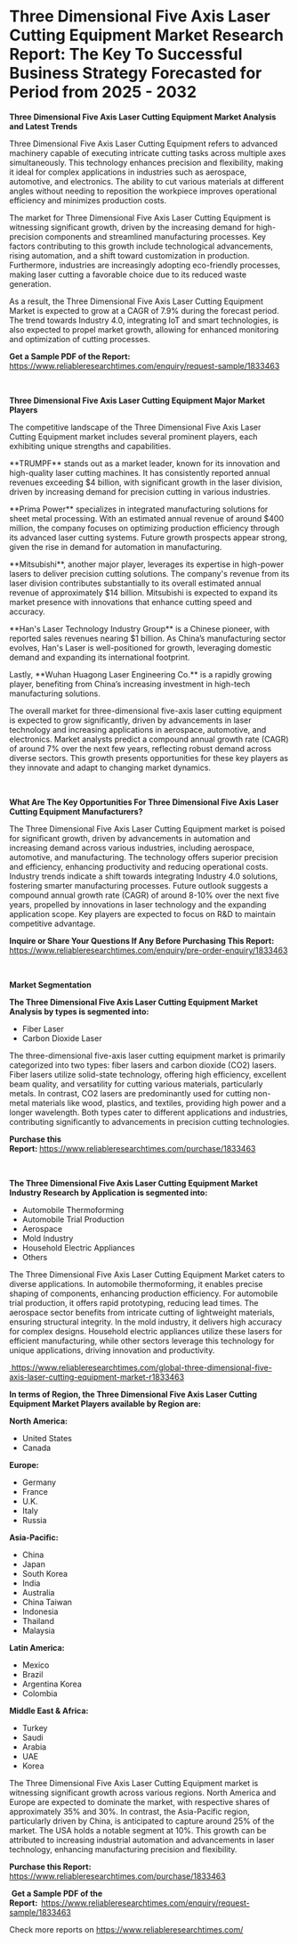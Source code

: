 <p><h1>Three Dimensional Five Axis Laser Cutting Equipment Market Research Report: The Key To Successful Business Strategy Forecasted for Period from 2025 - 2032</h1></p><p><strong>Three Dimensional Five Axis Laser Cutting Equipment Market Analysis and Latest Trends</strong></p>
<p><p>Three Dimensional Five Axis Laser Cutting Equipment refers to advanced machinery capable of executing intricate cutting tasks across multiple axes simultaneously. This technology enhances precision and flexibility, making it ideal for complex applications in industries such as aerospace, automotive, and electronics. The ability to cut various materials at different angles without needing to reposition the workpiece improves operational efficiency and minimizes production costs.</p><p>The market for Three Dimensional Five Axis Laser Cutting Equipment is witnessing significant growth, driven by the increasing demand for high-precision components and streamlined manufacturing processes. Key factors contributing to this growth include technological advancements, rising automation, and a shift toward customization in production. Furthermore, industries are increasingly adopting eco-friendly processes, making laser cutting a favorable choice due to its reduced waste generation.</p><p>As a result, the Three Dimensional Five Axis Laser Cutting Equipment Market is expected to grow at a CAGR of 7.9% during the forecast period. The trend towards Industry 4.0, integrating IoT and smart technologies, is also expected to propel market growth, allowing for enhanced monitoring and optimization of cutting processes.</p></p>
<p><strong>Get a Sample PDF of the Report:&nbsp;</strong> <a href="https://www.reliableresearchtimes.com/enquiry/request-sample/1833463?utm_campaign=3190&utm_medium=2&utm_source=Github&utm_content=ia&utm_term=26032025&utm_id=three-dimensional-five-axis-laser-cutting-equipment">https://www.reliableresearchtimes.com/enquiry/request-sample/1833463</a></p>
<p>&nbsp;</p>
<p><strong>Three Dimensional Five Axis Laser Cutting Equipment Major Market Players</strong></p>
<p><p>The competitive landscape of the Three Dimensional Five Axis Laser Cutting Equipment market includes several prominent players, each exhibiting unique strengths and capabilities. </p><p>**TRUMPF** stands out as a market leader, known for its innovation and high-quality laser cutting machines. It has consistently reported annual revenues exceeding $4 billion, with significant growth in the laser division, driven by increasing demand for precision cutting in various industries.</p><p>**Prima Power** specializes in integrated manufacturing solutions for sheet metal processing. With an estimated annual revenue of around $400 million, the company focuses on optimizing production efficiency through its advanced laser cutting systems. Future growth prospects appear strong, given the rise in demand for automation in manufacturing.</p><p>**Mitsubishi**, another major player, leverages its expertise in high-power lasers to deliver precision cutting solutions. The company's revenue from its laser division contributes substantially to its overall estimated annual revenue of approximately $14 billion. Mitsubishi is expected to expand its market presence with innovations that enhance cutting speed and accuracy.</p><p>**Han's Laser Technology Industry Group** is a Chinese pioneer, with reported sales revenues nearing $1 billion. As China’s manufacturing sector evolves, Han's Laser is well-positioned for growth, leveraging domestic demand and expanding its international footprint.</p><p>Lastly, **Wuhan Huagong Laser Engineering Co.** is a rapidly growing player, benefiting from China’s increasing investment in high-tech manufacturing solutions. </p><p>The overall market for three-dimensional five-axis laser cutting equipment is expected to grow significantly, driven by advancements in laser technology and increasing applications in aerospace, automotive, and electronics. Market analysts predict a compound annual growth rate (CAGR) of around 7% over the next few years, reflecting robust demand across diverse sectors. This growth presents opportunities for these key players as they innovate and adapt to changing market dynamics.</p></p>
<p>&nbsp;</p>
<p><strong>What Are The Key Opportunities For Three Dimensional Five Axis Laser Cutting Equipment Manufacturers?</strong></p>
<p><p>The Three Dimensional Five Axis Laser Cutting Equipment market is poised for significant growth, driven by advancements in automation and increasing demand across various industries, including aerospace, automotive, and manufacturing. The technology offers superior precision and efficiency, enhancing productivity and reducing operational costs. Industry trends indicate a shift towards integrating Industry 4.0 solutions, fostering smarter manufacturing processes. Future outlook suggests a compound annual growth rate (CAGR) of around 8-10% over the next five years, propelled by innovations in laser technology and the expanding application scope. Key players are expected to focus on R&D to maintain competitive advantage.</p></p>
<p><strong>Inquire or Share Your Questions If Any Before Purchasing This Report:</strong> <a href="https://www.reliableresearchtimes.com/enquiry/pre-order-enquiry/1833463?utm_campaign=3190&utm_medium=2&utm_source=Github&utm_content=ia&utm_term=26032025&utm_id=three-dimensional-five-axis-laser-cutting-equipment">https://www.reliableresearchtimes.com/enquiry/pre-order-enquiry/1833463</a></p>
<p>&nbsp;</p>
<p><strong>Market Segmentation</strong></p>
<p><strong>The Three Dimensional Five Axis Laser Cutting Equipment Market Analysis by types is segmented into:</strong></p>
<p><ul><li>Fiber Laser</li><li>Carbon Dioxide Laser</li></ul></p>
<p><p>The three-dimensional five-axis laser cutting equipment market is primarily categorized into two types: fiber lasers and carbon dioxide (CO2) lasers. Fiber lasers utilize solid-state technology, offering high efficiency, excellent beam quality, and versatility for cutting various materials, particularly metals. In contrast, CO2 lasers are predominantly used for cutting non-metal materials like wood, plastics, and textiles, providing high power and a longer wavelength. Both types cater to different applications and industries, contributing significantly to advancements in precision cutting technologies.</p></p>
<p><strong>Purchase this Report:&nbsp;</strong><a href="https://www.reliableresearchtimes.com/purchase/1833463?utm_campaign=3190&utm_medium=2&utm_source=Github&utm_content=ia&utm_term=26032025&utm_id=three-dimensional-five-axis-laser-cutting-equipment">https://www.reliableresearchtimes.com/purchase/1833463</a></p>
<p>&nbsp;</p>
<p><strong>The Three Dimensional Five Axis Laser Cutting Equipment Market Industry Research by Application is segmented into:</strong></p>
<p><ul><li>Automobile Thermoforming</li><li>Automobile Trial Production</li><li>Aerospace</li><li>Mold Industry</li><li>Household Electric Appliances</li><li>Others</li></ul></p>
<p><p>The Three Dimensional Five Axis Laser Cutting Equipment Market caters to diverse applications. In automobile thermoforming, it enables precise shaping of components, enhancing production efficiency. For automobile trial production, it offers rapid prototyping, reducing lead times. The aerospace sector benefits from intricate cutting of lightweight materials, ensuring structural integrity. In the mold industry, it delivers high accuracy for complex designs. Household electric appliances utilize these lasers for efficient manufacturing, while other sectors leverage this technology for unique applications, driving innovation and productivity.</p></p>
<p><a href="https://www.reliableresearchtimes.com/global-three-dimensional-five-axis-laser-cutting-equipment-market-r1833463?utm_campaign=3190&utm_medium=2&utm_source=Github&utm_content=ia&utm_term=26032025&utm_id=three-dimensional-five-axis-laser-cutting-equipment">&nbsp;https://www.reliableresearchtimes.com/global-three-dimensional-five-axis-laser-cutting-equipment-market-r1833463</a></p>
<p><strong>In terms of Region, the Three Dimensional Five Axis Laser Cutting Equipment Market Players available by Region are:</strong></p>
<p>
    <p> <strong> North America: </strong>
        <ul>
            <li>United States</li>
            <li>Canada</li>
        </ul>
        </p> 
    <p> <strong> Europe: </strong>
        <ul>
            <li>Germany</li>
            <li>France</li>
            <li>U.K.</li>
            <li>Italy</li>
            <li>Russia</li>
        </ul>
        </p> 
    <p> <strong> Asia-Pacific: </strong>
        <ul>
            <li>China</li>
            <li>Japan</li>
            <li>South Korea</li>
            <li>India</li>
            <li>Australia</li>
            <li>China Taiwan</li>
            <li>Indonesia</li>
            <li>Thailand</li>
            <li>Malaysia</li>
        </ul>
        </p> 
    <p> <strong> Latin America: </strong>
        <ul>
            <li>Mexico</li>
            <li>Brazil</li>
            <li>Argentina Korea</li>
            <li>Colombia</li>
        </ul>
        </p> 
    <p> <strong> Middle East & Africa: </strong>
        <ul>
            <li>Turkey</li>
            <li>Saudi</li>
            <li>Arabia</li>
            <li>UAE</li>
            <li>Korea</li>
        </ul>
    </p>
    </p>
<p><p>The Three Dimensional Five Axis Laser Cutting Equipment market is witnessing significant growth across various regions. North America and Europe are expected to dominate the market, with respective shares of approximately 35% and 30%. In contrast, the Asia-Pacific region, particularly driven by China, is anticipated to capture around 25% of the market. The USA holds a notable segment at 10%. This growth can be attributed to increasing industrial automation and advancements in laser technology, enhancing manufacturing precision and flexibility.</p></p>
<p><strong>Purchase this Report: </strong><a href="https://www.reliableresearchtimes.com/purchase/1833463?utm_campaign=3190&utm_medium=2&utm_source=Github&utm_content=ia&utm_term=26032025&utm_id=three-dimensional-five-axis-laser-cutting-equipment">https://www.reliableresearchtimes.com/purchase/1833463</a></p>
<p>&nbsp;<strong>Get a Sample PDF of the Report:&nbsp;&nbsp;</strong><a href="https://www.reliableresearchtimes.com/enquiry/request-sample/1833463?utm_campaign=3190&utm_medium=2&utm_source=Github&utm_content=ia&utm_term=26032025&utm_id=three-dimensional-five-axis-laser-cutting-equipment">https://www.reliableresearchtimes.com/enquiry/request-sample/1833463</a></p>
<p><strong></strong></p>
<p>Check more reports on <a href="https://www.reliableresearchtimes.com/?utm_campaign=3190&utm_medium=2&utm_source=Github&utm_content=ia&utm_term=26032025&utm_id=three-dimensional-five-axis-laser-cutting-equipment">https://www.reliableresearchtimes.com/</a></p>